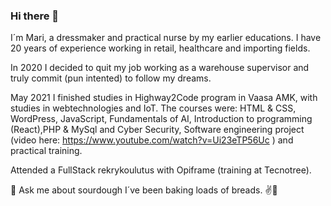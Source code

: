 ### Hi there 👋
I´m  Mari, a  dressmaker and practical nurse by my earlier educations. 
I have 20 years of experience working in retail, healthcare and importing fields.

In 2020 I decided to quit my job working as a warehouse supervisor and truly commit (pun intented) to follow my dreams.

May 2021 I finished studies in Highway2Code program in Vaasa AMK, with studies in webtechnologies and IoT.
The courses were: HTML & CSS, WordPress, JavaScript, Fundamentals of AI,
Introduction to programming (React),PHP & MySql and Cyber Security, Software engineering project (video here: https://www.youtube.com/watch?v=Ui23eTP56Uc ) and practical training. 

Attended a  FullStack rekrykoulutus with Opiframe (training at Tecnotree).


💬 Ask me about sourdough I´ve been baking loads of breads. ✌💚

<!--
**Amiliini/Amiliini** is a ✨ _special_ ✨ repository because its `README.md` (this file) appears on your GitHub profile.

Here are some ideas to get you started:

- 🔭 I’m currently working on ...
- 🌱 I’m currently learning ...
- 👯 I’m looking to collaborate on ...
- 🤔 I’m looking for help with ...
- 💬 Ask me about ...
- 📫 How to reach me: ...
- 😄 Pronouns: ...
- ⚡ Fun fact: ...
-->
